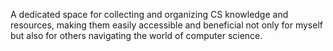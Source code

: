 A dedicated space for collecting and organizing CS knowledge and resources, making them easily accessible and beneficial not only for myself but also for others navigating the world of computer science.
